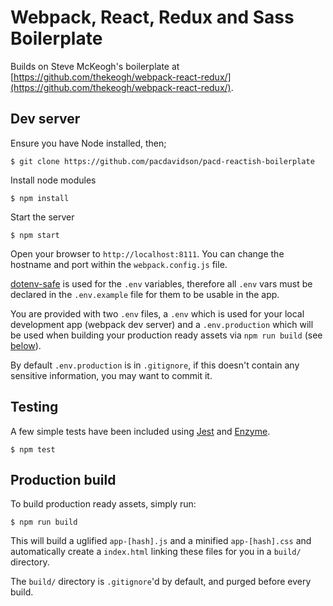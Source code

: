 # Webpack, React, Redux and Sass Boilerplate

Builds on Steve McKeogh's boilerplate at [https://github.com/thekeogh/webpack-react-redux/](https://github.com/thekeogh/webpack-react-redux/).

## Dev server

Ensure you have Node installed, then;

```shell
$ git clone https://github.com/pacdavidson/pacd-reactish-boilerplate
```

Install node modules

```shell
$ npm install
```

Start the server

```shell
$ npm start
```

Open your browser to `http://localhost:8111`. You can change the hostname and port within the `webpack.config.js` file.

[dotenv-safe](https://www.npmjs.com/package/dotenv-safe) is used for the `.env` variables, therefore all `.env` vars must be declared in the `.env.example` file for them to be usable in the app.

You are provided with two `.env` files, a `.env` which is used for your local development app (webpack dev server) and a `.env.production` which will be used when building your production ready assets via `npm run build` (see [below](#production-build)).

By default `.env.production` is in `.gitignore`, if this doesn't contain any sensitive information, you may want to commit it.

## Testing

A few simple tests have been included using [Jest](https://facebook.github.io/jest) and [Enzyme](https://github.com/airbnb/enzyme).

```shell
$ npm test
```

## Production build

To build production ready assets, simply run:

```shell
$ npm run build
```

This will build a uglified `app-[hash].js` and a minified `app-[hash].css` and automatically create a `index.html` linking these files for you in a `build/` directory.

The `build/` directory is `.gitignore`'d by default, and purged before every build.
